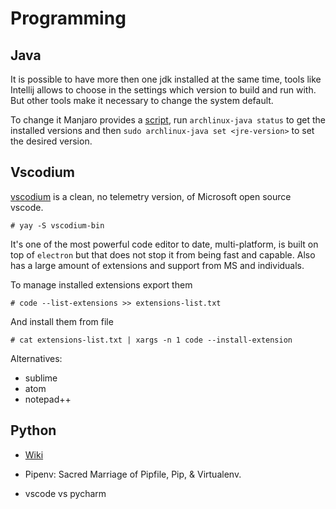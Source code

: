 # Programming

## Java
It is possible to have more then one jdk installed at the same time, tools like Intellij allows to choose in the settings which version to build and run with. But other tools make it necessary to change the system default.

To change it Manjaro provides a [script](https://wiki.archlinux.org/index.php/java), run `archlinux-java status` to get the installed versions and then `sudo archlinux-java set <jre-version>` to set the desired version.

## Vscodium
[vscodium](https://vscodium.com/) is a clean, no telemetry version, of Microsoft open source vscode.
```
# yay -S vscodium-bin
```

It's one of the most powerful code editor to date, multi-platform, is built on top of `electron` but that does not stop it from being fast and capable.
Also has a large amount of extensions and support from MS and individuals.

To manage installed extensions export them
```
# code --list-extensions >> extensions-list.txt
```
And install them from file
```
# cat extensions-list.txt | xargs -n 1 code --install-extension
```

Alternatives:
* sublime
* atom
* notepad++

## Python

 * [Wiki](https://wiki.python.org/moin/BeginnersGuide/Download)

 * Pipenv: Sacred Marriage of Pipfile, Pip, & Virtualenv.
 
 * vscode vs pycharm


